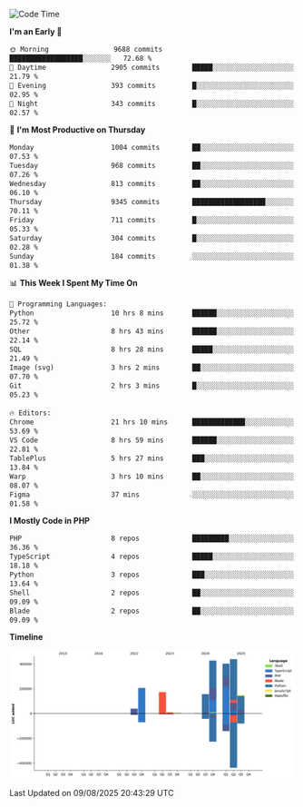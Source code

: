 <!--START_SECTION:waka-->
![Code Time](http://img.shields.io/badge/Code%20Time-3%2C973%20hrs%201%20min-blue)

**I'm an Early 🐤** 

```text
🌞 Morning                9688 commits        ██████████████████░░░░░░░   72.68 % 
🌆 Daytime                2905 commits        █████░░░░░░░░░░░░░░░░░░░░   21.79 % 
🌃 Evening                393 commits         █░░░░░░░░░░░░░░░░░░░░░░░░   02.95 % 
🌙 Night                  343 commits         █░░░░░░░░░░░░░░░░░░░░░░░░   02.57 % 
```
📅 **I'm Most Productive on Thursday** 

```text
Monday                   1004 commits        ██░░░░░░░░░░░░░░░░░░░░░░░   07.53 % 
Tuesday                  968 commits         ██░░░░░░░░░░░░░░░░░░░░░░░   07.26 % 
Wednesday                813 commits         ██░░░░░░░░░░░░░░░░░░░░░░░   06.10 % 
Thursday                 9345 commits        ██████████████████░░░░░░░   70.11 % 
Friday                   711 commits         █░░░░░░░░░░░░░░░░░░░░░░░░   05.33 % 
Saturday                 304 commits         █░░░░░░░░░░░░░░░░░░░░░░░░   02.28 % 
Sunday                   184 commits         ░░░░░░░░░░░░░░░░░░░░░░░░░   01.38 % 
```


📊 **This Week I Spent My Time On** 

```text
💬 Programming Languages: 
Python                   10 hrs 8 mins       ██████░░░░░░░░░░░░░░░░░░░   25.72 % 
Other                    8 hrs 43 mins       ██████░░░░░░░░░░░░░░░░░░░   22.14 % 
SQL                      8 hrs 28 mins       █████░░░░░░░░░░░░░░░░░░░░   21.49 % 
Image (svg)              3 hrs 2 mins        ██░░░░░░░░░░░░░░░░░░░░░░░   07.70 % 
Git                      2 hrs 3 mins        █░░░░░░░░░░░░░░░░░░░░░░░░   05.23 % 

🔥 Editors: 
Chrome                   21 hrs 10 mins      █████████████░░░░░░░░░░░░   53.69 % 
VS Code                  8 hrs 59 mins       ██████░░░░░░░░░░░░░░░░░░░   22.81 % 
TablePlus                5 hrs 27 mins       ███░░░░░░░░░░░░░░░░░░░░░░   13.84 % 
Warp                     3 hrs 10 mins       ██░░░░░░░░░░░░░░░░░░░░░░░   08.07 % 
Figma                    37 mins             ░░░░░░░░░░░░░░░░░░░░░░░░░   01.58 % 
```

**I Mostly Code in PHP** 

```text
PHP                      8 repos             █████████░░░░░░░░░░░░░░░░   36.36 % 
TypeScript               4 repos             █████░░░░░░░░░░░░░░░░░░░░   18.18 % 
Python                   3 repos             ███░░░░░░░░░░░░░░░░░░░░░░   13.64 % 
Shell                    2 repos             ██░░░░░░░░░░░░░░░░░░░░░░░   09.09 % 
Blade                    2 repos             ██░░░░░░░░░░░░░░░░░░░░░░░   09.09 % 
```



**Timeline**

![Lines of Code chart](https://raw.githubusercontent.com/abrahamgreyson/abrahamgreyson/main/assets/bar_graph.png)


 Last Updated on 09/08/2025 20:43:29 UTC
<!--END_SECTION:waka-->
